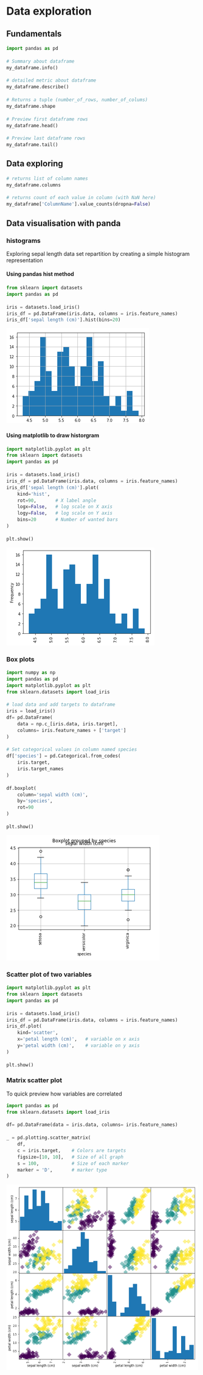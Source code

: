 # Data exploration

## Fundamentals

```python
import pandas as pd

# Summary about dataframe
my_dataframe.info()

# detailed metric about dataframe
my_dataframe.describe()

# Returns a tuple (number_of_rows, number_of_colums)
my_dataframe.shape

# Preview first dataframe rows
my_dataframe.head()

# Preview last dataframe rows
my_dataframe.tail()

```

## Data exploring
```python
# returns list of column names
my_dataframe.columns

# returns count of each value in column (with NaN here)
my_dataframe['ColumnName'].value_counts(dropna=False)

```


## Data visualisation with panda

### histograms

Exploring sepal length data set repartition by creating a simple histogram representation

#### Using pandas hist method

```python
from sklearn import datasets
import pandas as pd

iris = datasets.load_iris()
iris_df = pd.DataFrame(iris.data, columns = iris.feature_names)
iris_df['sepal length (cm)'].hist(bins=20)
```

![Iris sepal length hist](https://github.com/Akrobate/data-science-python-guide/blob/master/assets/images/iris-sepal-length-pandas-hist-20-bins.png?raw=true)


#### Using matplotlib to draw historgram

```python
import matplotlib.pyplot as plt
from sklearn import datasets
import pandas as pd

iris = datasets.load_iris()
iris_df = pd.DataFrame(iris.data, columns = iris.feature_names)
iris_df['sepal length (cm)'].plot(
    kind='hist',
    rot=90,       # X label angle
    logx=False,   # log scale on X axis
    logy=False,   # log scale on Y axis
    bins=20       # Number of wanted bars
)

plt.show()
```

![Iris sepal length hist](https://github.com/Akrobate/data-science-python-guide/blob/master/assets/images/iris-sepal-length-matplotlib-hist-20-bins.png?raw=true)


### Box plots

```python
import numpy as np
import pandas as pd
import matplotlib.pyplot as plt
from sklearn.datasets import load_iris

# load data and add targets to dataframe
iris = load_iris()
df= pd.DataFrame(
    data = np.c_[iris.data, iris.target],
    columns= iris.feature_names + ['target']
)

# Set categorical values in column named species
df['species'] = pd.Categorical.from_codes(
    iris.target,
    iris.target_names
)

df.boxplot(
    column='sepal width (cm)',
    by='species',
    rot=90
)

plt.show()
```

![Iris sepal width boxplot](https://github.com/Akrobate/data-science-python-guide/blob/master/assets/images/iris-sepal-width-pandas-boxplot.png?raw=true)

### Scatter plot of two variables

```python
import matplotlib.pyplot as plt
from sklearn import datasets
import pandas as pd

iris = datasets.load_iris()
iris_df = pd.DataFrame(iris.data, columns = iris.feature_names)
iris_df.plot(
    kind='scatter',
    x='petal length (cm)',   # variable on x axis
    y='petal width (cm)',    # variable on y axis
)

plt.show()
```

### Matrix scatter plot

To quick preview how variables are correlated

```python
import pandas as pd
from sklearn.datasets import load_iris

df= pd.DataFrame(data = iris.data, columns= iris.feature_names)

_ = pd.plotting.scatter_matrix(
    df,
    c = iris.target,    # Colors are targets
    figsize=[10, 10],   # Size of all graph
    s = 100,            # Size of each marker
    marker = 'D',       # marker type
)

```
![Iris pandas plotting scatter matrix](https://github.com/Akrobate/data-science-python-guide/blob/master/assets/images/iris-pandas-matrix-scatter-plot.png?raw=true)

